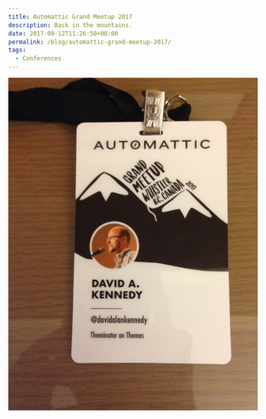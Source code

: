 ```yaml
---
title: Automattic Grand Meetup 2017
description: Back in the mountains.
date: 2017-09-12T11:26:50+00:00
permalink: /blog/automattic-grand-meetup-2017/
tags:
  - Conferences
---
```


<img src="./grandmeetup2017-1.jpg" alt="Automattic Grand Meetup conference badge with avatar, mountains in background and the words David A. Kennedy, Automattic Grand Meetup 2017." loading="eager" decoding="sync"/>
